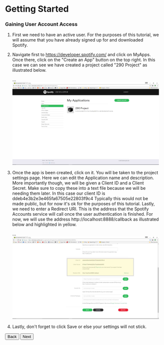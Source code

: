 # Getting Started
### Gaining User Account Access

1. First we need to have an active user. For the purposes of this tutorial, we will assume that you have already signed up for and downloaded Spotify.

2. Navigate first to https://developer.spotify.com/ and click on MyApps. Once there, click on the "Create an App" button on the top right. In this case we can see we have created a project called "290 Project" as illustrated below.

   ...![CreateApp](/images/Getapp.jpg)
  
3. Once the app is been created, click on it. You will be taken to the project settings page. Here we can edit the Application name and description. More importantly though, we will be given a Client ID and a Client Secret. Make sure to copy these into a text file because we will be needing them later.  In this case our client ID is ddeb4e3b2e3e465fa67505e22803f9c4  Typically this would not be made public, but for now it's ok for the purposes of this tutorial. Lastly, we need to enter a Redirect URI. This is the address that the Spotify Accounts service will call once the user authentication is finished.  For now, we will use the address http://localhost:8888/callback as illustrated below and highlighted in yellow.

   ...![CreateApp](/images/ClientID.jpg)
  
4. Lastly, don't forget to click Save or else your settings will not stick.

<button onclick="location.href = 'https://licktopia.github.io/';" id="myButton" class="float-left submit-button" >Back</button>
<button onclick="location.href = 'https://licktopia.github.io/page3';" id="myButton" class="float-right submit-button" >Next</button>

